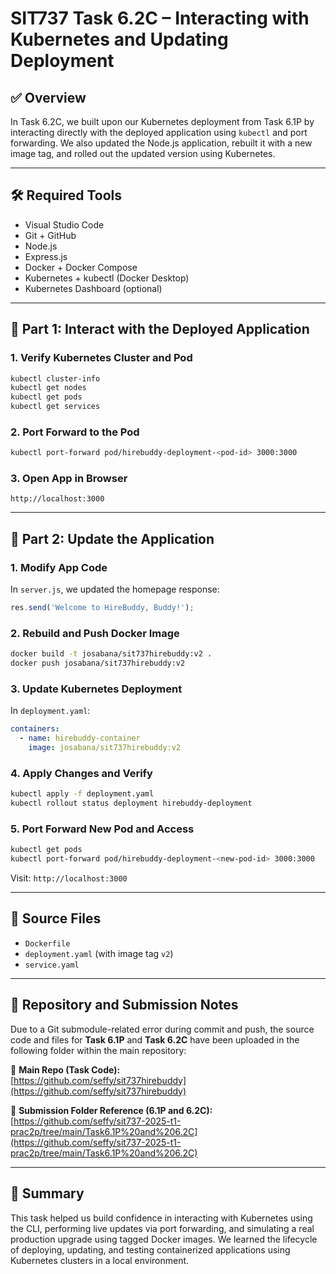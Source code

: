 # SIT737 Task 6.2C – Interacting with Kubernetes and Updating Deployment

## ✅ Overview

In Task 6.2C, we built upon our Kubernetes deployment from Task 6.1P by interacting directly with the deployed application using `kubectl` and port forwarding. We also updated the Node.js application, rebuilt it with a new image tag, and rolled out the updated version using Kubernetes.

---

## 🛠️ Required Tools

- Visual Studio Code
- Git + GitHub
- Node.js
- Express.js
- Docker + Docker Compose
- Kubernetes + kubectl (Docker Desktop)
- Kubernetes Dashboard (optional)

---

## 🔹 Part 1: Interact with the Deployed Application

### 1. Verify Kubernetes Cluster and Pod
```bash
kubectl cluster-info
kubectl get nodes
kubectl get pods
kubectl get services
```

### 2. Port Forward to the Pod
```bash
kubectl port-forward pod/hirebuddy-deployment-<pod-id> 3000:3000
```

### 3. Open App in Browser
```
http://localhost:3000
```

---

## 🔹 Part 2: Update the Application

### 1. Modify App Code
In `server.js`, we updated the homepage response:
```js
res.send('Welcome to HireBuddy, Buddy!');
```

### 2. Rebuild and Push Docker Image
```bash
docker build -t josabana/sit737hirebuddy:v2 .
docker push josabana/sit737hirebuddy:v2
```

### 3. Update Kubernetes Deployment
In `deployment.yaml`:
```yaml
containers:
  - name: hirebuddy-container
    image: josabana/sit737hirebuddy:v2
```

### 4. Apply Changes and Verify
```bash
kubectl apply -f deployment.yaml
kubectl rollout status deployment hirebuddy-deployment
```

### 5. Port Forward New Pod and Access
```bash
kubectl get pods
kubectl port-forward pod/hirebuddy-deployment-<new-pod-id> 3000:3000
```

Visit: `http://localhost:3000`

---

## 📁 Source Files

- `Dockerfile`
- `deployment.yaml` (with image tag `v2`)
- `service.yaml`

---

## 🔗 Repository and Submission Notes

Due to a Git submodule-related error during commit and push, the source code and files for **Task 6.1P** and **Task 6.2C** have been uploaded in the following folder within the main repository:

📂 **Main Repo (Task Code):**  
[https://github.com/seffy/sit737hirebuddy](https://github.com/seffy/sit737hirebuddy)

📁 **Submission Folder Reference (6.1P and 6.2C):**  
[https://github.com/seffy/sit737-2025-t1-prac2p/tree/main/Task6.1P%20and%206.2C](https://github.com/seffy/sit737-2025-t1-prac2p/tree/main/Task6.1P%20and%206.2C)

---

## 🧠 Summary

This task helped us build confidence in interacting with Kubernetes using the CLI, performing live updates via port forwarding, and simulating a real production upgrade using tagged Docker images. We learned the lifecycle of deploying, updating, and testing containerized applications using Kubernetes clusters in a local environment.
